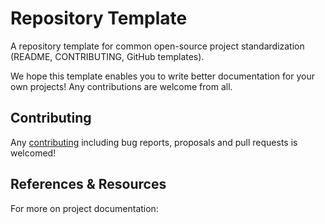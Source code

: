 # Repository Template

[contributing]: CONTRIBUTING.md

A repository template for common open-source project standardization (README, CONTRIBUTING, GitHub templates).

We hope this template enables you to write better documentation for your own projects! Any contributions are welcome from all.

## Contributing

Any [contributing](contributing) including bug reports, proposals and pull requests is welcomed!

## References & Resources

For more on project documentation:

